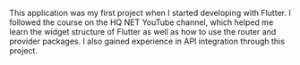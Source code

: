 This application was my first project when I started developing with Flutter. I followed the course on the HQ NET YouTube channel, which helped me learn the widget structure of Flutter as well as how to use the router and provider packages. I also gained experience in API integration through this project.
